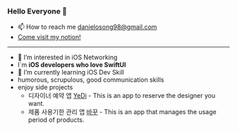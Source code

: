 

### Hello Everyone 👋   
- 📫 How to reach me [danielosong98@gmail.com](danielosong98@gmail.com)
- [Come visit my notion!](https://www.notion.so/Daniel_-8fedd2dfeb734a55a913e601677d8dfb)
* * * 
* 👀 I’m interested in iOS Networking
* I`m **iOS developers who love SwiftUI**
* 🌱 I’m currently learning iOS Dev Skill
* humorous, scrupulous, good communication skills   
* enjoy side projects   
  - 디자이너 예약 앱 [YeDi](https://github.com/songseongwook/final-yedi) - This is an app to reserve the designer you want.   
  - 제품 사용기한 관리 앱 [바꾸](https://github.com/songseongwook/baggu) - This is an app that manages the usage period of products.   



